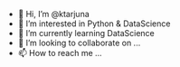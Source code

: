- 👋 Hi, I’m @ktarjuna
- 👀 I’m interested in Python & DataScience
- 🌱 I’m currently learning DataScience
- 💞️ I’m looking to collaborate on ...
- 📫 How to reach me ...

<!---
ktarjuna/ktarjuna is a ✨ special ✨ repository because its `README.md` (this file) appears on your GitHub profile.
You can click the Preview link to take a look at your changes.
--->
